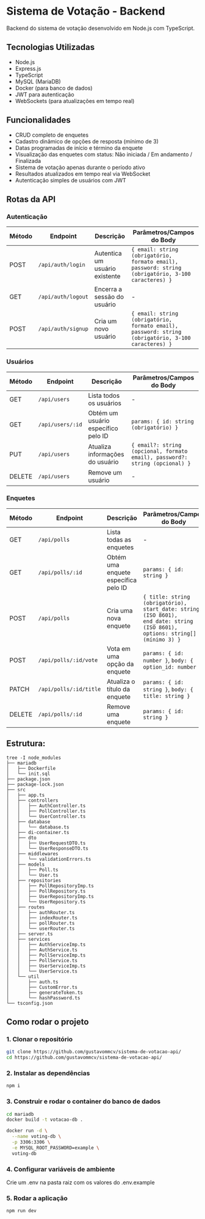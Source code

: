 # Sistema de Votação - Backend

Backend do sistema de votação desenvolvido em Node.js com TypeScript.

## Tecnologias Utilizadas

- Node.js
- Express.js
- TypeScript
- MySQL (MariaDB)
- Docker (para banco de dados)
- JWT para autenticação
- WebSockets (para atualizações em tempo real)

 ## Funcionalidades

- CRUD completo de enquetes
- Cadastro dinâmico de opções de resposta (mínimo de 3)
- Datas programadas de início e término da enquete
- Visualização das enquetes com status: Não iniciada / Em andamento / Finalizada
- Sistema de votação apenas durante o período ativo
- Resultados atualizados em tempo real via WebSocket
- Autenticação simples de usuários com JWT

## Rotas da API

### Autenticação
| Método | Endpoint       | Descrição                         | Parâmetros/Campos do Body                                                                 |
|--------|----------------|-----------------------------------|-------------------------------------------------------------------------------------------|
| POST   | `/api/auth/login` | Autentica um usuário existente    | `{ email: string (obrigatório, formato email), password: string (obrigatório, 3-100 caracteres) }` |
| GET    | `/api/auth/logout` | Encerra a sessão do usuário       | -                                                                                         |
| POST   | `/api/auth/signup` | Cria um novo usuário              | `{ email: string (obrigatório, formato email), password: string (obrigatório, 3-100 caracteres) }` |

### Usuários
| Método | Endpoint          | Descrição                                | Parâmetros/Campos do Body                                       |
|--------|-------------------|------------------------------------------|-----------------------------------------------------------------|
| GET    | `/api/users`        | Lista todos os usuários                  | -                                                               |
| GET    | `/api/users/:id`    | Obtém um usuário específico pelo ID      | `params: { id: string (obrigatório) }`                          |
| PUT    | `/api/users`        | Atualiza informações do usuário          | `{ email?: string (opcional, formato email), password?: string (opcional) }` |
| DELETE | `/api/users`        | Remove um usuário                        | -                                                               |

### Enquetes
| Método | Endpoint                  | Descrição                                  | Parâmetros/Campos do Body                                                                 |
|--------|---------------------------|--------------------------------------------|-------------------------------------------------------------------------------------------|
| GET    | `/api/polls`              | Lista todas as enquetes                    | -                                                                                         |
| GET    | `/api/polls/:id`          | Obtém uma enquete específica pelo ID       | `params: { id: string }`                                                                  |
| POST   | `/api/polls`              | Cria uma nova enquete                      | `{ title: string (obrigatório), start_date: string (ISO 8601), end_date: string (ISO 8601), options: string[] (mínimo 3) }` |
| POST   | `/api/polls/:id/vote`     | Vota em uma opção da enquete               | `params: { id: number }`, `body: { option_id: number }`                                   |
| PATCH  | `/api/polls/:id/title`    | Atualiza o título da enquete               | `params: { id: string }`, `body: { title: string }`                                       |
| DELETE | `/api/polls/:id`          | Remove uma enquete                         | `params: { id: string }`                                                                  |

## Estrutura:
```
tree -I node_modules
├── mariadb
│   ├── Dockerfile
│   └── init.sql
├── package.json
├── package-lock.json
├── src
│   ├── app.ts
│   ├── controllers
│   │   ├── AuthController.ts
│   │   ├── PollController.ts
│   │   └── UserController.ts
│   ├── database
│   │   └── database.ts
│   ├── di-container.ts
│   ├── dto
│   │   ├── UserRequestDTO.ts
│   │   └── UserResponseDTO.ts
│   ├── middlewares
│   │   └── validationErrors.ts
│   ├── models
│   │   ├── Poll.ts
│   │   └── User.ts
│   ├── repositories
│   │   ├── PollRepositoryImp.ts
│   │   ├── PollRepository.ts
│   │   ├── UserRepositoryImp.ts
│   │   └── UserRepository.ts
│   ├── routes
│   │   ├── authRouter.ts
│   │   ├── indexRouter.ts
│   │   ├── pollRouter.ts
│   │   └── userRouter.ts
│   ├── server.ts
│   ├── services
│   │   ├── AuthServiceImp.ts
│   │   ├── AuthService.ts
│   │   ├── PollServiceImp.ts
│   │   ├── PollService.ts
│   │   ├── UserServiceImp.ts
│   │   └── UserService.ts
│   └── util
│       ├── auth.ts
│       ├── CustomError.ts
│       ├── generateToken.ts
│       └── hashPassword.ts
└── tsconfig.json
```

## Como rodar o projeto

### 1. Clonar o repositório

```bash
git clone https://github.com/gustavommcv/sistema-de-votacao-api/
cd https://github.com/gustavommcv/sistema-de-votacao-api/
```

### 2. Instalar as dependências

```bash
npm i
```
### 3. Construir e rodar o container do banco de dados

```bash
cd mariadb
docker build -t votacao-db .
```

```bash
docker run -d \
  --name voting-db \
  -p 3306:3306 \
  -e MYSQL_ROOT_PASSWORD=example \
  voting-db
```

### 4. Configurar variáveis de ambiente
Crie um .env na pasta raiz com os valores do .env.example

### 5. Rodar a aplicação
```bash
npm run dev
```

